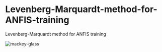 # Levenberg-Marquardt-method-for-ANFIS-training
Levenberg-Marquardt method for ANFIS training


![mackey-glass](https://github.com/yousef-sharafi/Levenberg-marquardt-method-for-ANFIS-training-without-toolbox/assets/142591174/37d2c1ff-528a-4b97-94df-59495979fb97)
